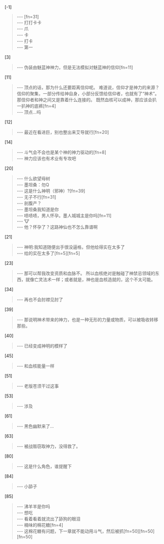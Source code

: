 
[-1] 
>--- [fn=31]<br>
>--- 打打卡卡<br>
>--- 爪<br>
>--- 卡<br>
>--- 打卡<br>
>--- 第一<br>

[3] 
>--- 伪装由魅蓝神神力，但是无法模拟对魅蓝神的信仰[fn=11]<br>

[11] 
>--- 顶点的话，那为什么还要距离信仰呢。
难道说，信仰才是神力的来源？
信仰的聚集，一部分传给神自身，小部分反馈给信仰者，也就有了“神术”。
那信仰者和神之间又是靠着什么连接的。
既然血核可以成神，那应该会扒一扒神的底裤[fn=4]<br>
>--- 顶点…吗<br>

[12] 
>--- 最近在看进巨，别也整出来艾导就行[fn=20]<br>

[14] 
>--- 斗气会不会也是某个神的神力驱动的[fn=8]<br>
>--- 神力应该也有术业有专攻吧<br>

[20] 
>--- 什么欲望母树<br>
>--- 墨坦桑：勿Q<br>
>--- 这是什么神明（邪神）?[fn=39]<br>
>--- 无子不行[fn=31]<br>
>--- 剖腹产？<br>
>--- 墨坦桑我知道是你<br>
>--- 啧啧啧，男人怀孕。墨人城城主是你吗[fn=11]<br>
>--- 🐮<br>
>--- 他？怀孕了？这路神仙也不怎么靠谱啊<br>

[21] 
>--- 神明:我知道随便出手很没逼格，但他给得实在太多了<br>
>--- 给的实在太多了[fn=5][fn=5]<br>

[23] 
>--- 那可以帮我改变资质和血脉不。
所以血核绝对是触碰了神禁忌领域的东西，就像亡灵法术一样；或者就是，神也是血核造就的，这个不太可能。<br>

[34] 
>--- 再也不会肘襟见肘了<br>

[39] 
>--- 那说明神术带来的神力，也是一种无形的力量或物质，可以被吸收转移那些。<br>

[40] 
>--- 已经变成神明的模样了<br>

[45] 
>--- 和血核能量一样<br>

[51] 
>--- 老版苍须干过这事<br>

[53] 
>--- 涉及<br>

[61] 
>--- 黑色幽默来了…<br>

[63] 
>--- 被战贩窃取神力，没得救了。<br>

[80] 
>--- 这是什么角色，谁提醒下<br>

[84] 
>--- 小舔子<br>

[85] 
>--- 沸羊羊是你吗<br>
>--- 想吃<br>
>--- 看着看着就流出了舔狗的眼泪<br>
>--- 楠味的棉花糖[fn=4]<br>
>--- 这棉花糖有问题，下一章就不能动用斗气，然后被抓[fn=50][fn=50][fn=50]<br>

